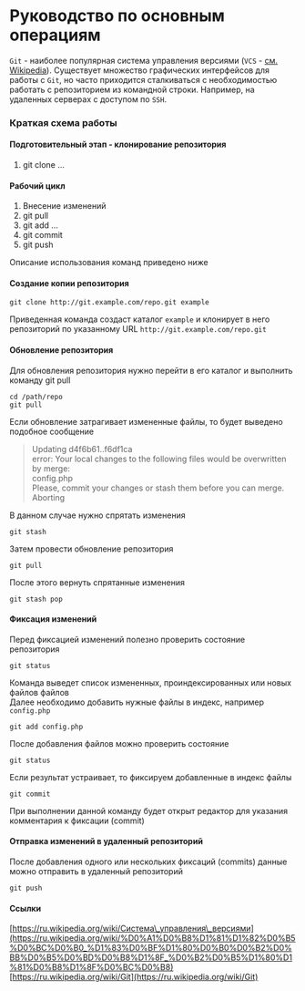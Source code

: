# Руководство по основным операциям

`Git` - наиболее популярная система управления версиями \(`VCS` - [см. Wikipedia](https://ru.wikipedia.org/wiki/%D0%A1%D0%B8%D1%81%D1%82%D0%B5%D0%BC%D0%B0_%D1%83%D0%BF%D1%80%D0%B0%D0%B2%D0%BB%D0%B5%D0%BD%D0%B8%D1%8F_%D0%B2%D0%B5%D1%80%D1%81%D0%B8%D1%8F%D0%BC%D0%B8)\). Существует множество графических интерфейсов для работы с `Git`, но часто приходится сталкиваться с необходимостью работать с репозиторием из командной строки. Например, на удаленных серверах с доступом по `SSH`.

### Краткая схема работы

#### **Подготовительный этап - клонирование репозитория**

1. git clone ...

#### **Рабочий цикл**

1. Внесение изменений
2. git pull
3. git add ...
4. git commit
5. git push

Описание использования команд приведено ниже

#### Создание копии репозитория

```text
git clone http://git.example.com/repo.git example
```

Приведенная команда создаст каталог `example` и клонирует в него репозиторий по указанному URL `http://git.example.com/repo.git`

#### Обновление репозитория

Для обновления репозитория нужно перейти в его каталог и выполнить команду git pull

```text
cd /path/repo
git pull
```

Если обновление затрагивает измененные файлы, то будет выведено подобное сообщение

> Updating d4f6b61..f6df1ca  
> error: Your local changes to the following files would be overwritten by merge:  
> config.php  
> Please, commit your changes or stash them before you can merge.  
> Aborting

В данном случае нужно спрятать изменения

```text
git stash
```

Затем провести обновление репозитория

```text
git pull
```

После этого вернуть спрятанные изменения

```text
git stash pop
```

#### Фиксация изменений

Перед фиксацией изменений полезно проверить состояние репозитория

```text
git status
```

Команда выведет список измененных, проиндексированных или новых файлов файлов  
Далее необходимо добавить нужные файлы в индекс, например `config.php`

```text
git add config.php
```

После добавления файлов можно проверить состояние

```text
git status
```

Если результат устраивает, то фиксируем добавленные в индекс файлы

```text
git commit
```

При выполнении данной команду будет открыт редактор для указания комментария к фиксации \(commit\)

#### Отправка изменений в удаленный репозиторий

После добавления одного или нескольких фиксаций \(commits\) данные можно отправить в удаленный репозиторий

```text
git push
```

#### Ссылки

[https://ru.wikipedia.org/wiki/Система\_управления\_версиями](https://ru.wikipedia.org/wiki/%D0%A1%D0%B8%D1%81%D1%82%D0%B5%D0%BC%D0%B0_%D1%83%D0%BF%D1%80%D0%B0%D0%B2%D0%BB%D0%B5%D0%BD%D0%B8%D1%8F_%D0%B2%D0%B5%D1%80%D1%81%D0%B8%D1%8F%D0%BC%D0%B8)  
[https://ru.wikipedia.org/wiki/Git](https://ru.wikipedia.org/wiki/Git)


